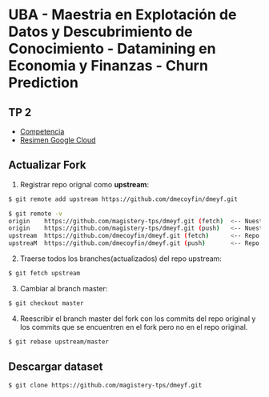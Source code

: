 #  UBA - Maestria en Explotación de Datos y Descubrimiento de Conocimiento - Datamining en Economia y Finanzas - Churn Prediction


## TP 2

* [Competencia](https://www.kaggle.com/c/dmeyf2021segunda/leaderboard)
* [Resimen Google Cloud](https://github.com/magistery-tps/dmeyf/blob/master/docs/Resumen%20Google%20Cloud.pdf)

## Actualizar Fork

1. Registrar repo orignal como **upstream**:

```bash
$ git remote add upstream https://github.com/dmecoyfin/dmeyf.git

$ git remote -v
origin    https://github.com/magistery-tps/dmeyf.git (fetch)  <-- Nuestro fork
origin    https://github.com/magistery-tps/dmeyf.git (push)   <-- Nuestro fork
upstream  https://github.com/dmecoyfin/dmeyf.git (fetch)      <-- Repo original
upstreaM  https://github.com/dmecoyfin/dmeyf.git (push)       <-- Repo original
```

2. Traerse todos los branches(actualizados) del repo upstream:

```bash
$ git fetch upstream
```

3. Cambiar al branch master:

```bash
$ git checkout master
```

4. Reescribir el branch master del fork con los commits del repo original y los commits que se encuentren en el fork pero no en el repo original.

```bash
$ git rebase upstream/master
```

## Descargar dataset

```bash
$ git clone https://github.com/magistery-tps/dmeyf.git 
```



